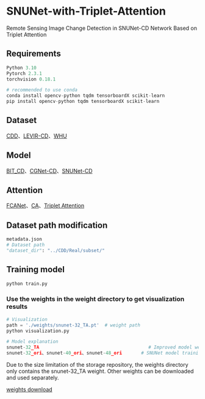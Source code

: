 # SNUNet-with-Triplet-Attention
Remote Sensing Image Change Detection in SNUNet-CD Network Based on Triplet Attention

## Requirements

```python
Python 3.10
Pytorch 2.3.1
torchvision 0.18.1

# recommended to use conda
conda install opencv-python tqdm tensorboardX scikit-learn
pip install opencv-python tqdm tensorboardX scikit-learn
```

## Dataset

[CDD](https://drive.google.com/file/d/1GX656JqqOyBi_Ef0w65kDGVto-nHrNs9/edit)、[LEVIR-CD](https://chenhao.in/LEVIR/)、[WHU](https://study.rsgis.whu.edu.cn/pages/download/building_dataset.html)

## Model

[BIT_CD](https://github.com/justchenhao/BIT_CD)、[CGNet-CD](https://github.com/ChengxiHAN/CGNet-CD)、[SNUNet-CD](https://github.com/likyoo/Siam-NestedUNet)

## Attention

[FCANet](https://github.com/cfzd/FcaNet)、[CA](https://github.com/houqb/CoordAttention)、[Triplet Attention](https://github.com/landskape-ai/triplet-attention)

## Dataset path modification

```python
metadata.json
# Dataset path
"dataset_dir": "../CDD/Real/subset/"
```

## Training model

```python
python train.py 
```

### Use the weights in the weight directory to get visualization results

```python
# Visualization
path = './weights/snunet-32_TA.pt'  # weight path
python visualization.py 

# Model explanation
snunet-32_TA                                        # Improved model weights
snunet-32_ori、snunet-40_ori、snunet-48_ori		# SNUNet model training weights
```

Due to the size limitation of the storage repository, the weights directory only contains the snunet-32_TA weight. Other weights can be downloaded and used separately.

[weights download](https://drive.google.com/drive/folders/1qIlzGXPBTC8b8jPQ2SMX4HreB5Q1wKXy)

